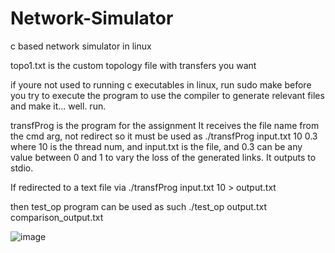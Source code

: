 # Network-Simulator
c based network simulator in linux

topo1.txt is the custom topology file with transfers you want

if youre not used to running c executables in linux, run sudo make before you try to execute the program to use the compiler to generate relevant files and make it... well. run.

transfProg is the program for the assignment
It receives the file name from the cmd arg, not redirect
so it must be used as 
./transfProg input.txt 10 0.3
where 10 is the thread num, and input.txt is the file, and 0.3 can be any value between 0 and 1 to vary the loss of the generated links.
It outputs to stdio. 


If redirected to a text file via 
./transfProg input.txt 10 > output.txt

then test_op program can be used as such
./test_op output.txt comparison_output.txt


![image](https://user-images.githubusercontent.com/63935881/183444139-e7898144-8643-48b2-a044-9d7c80d4f691.png)
